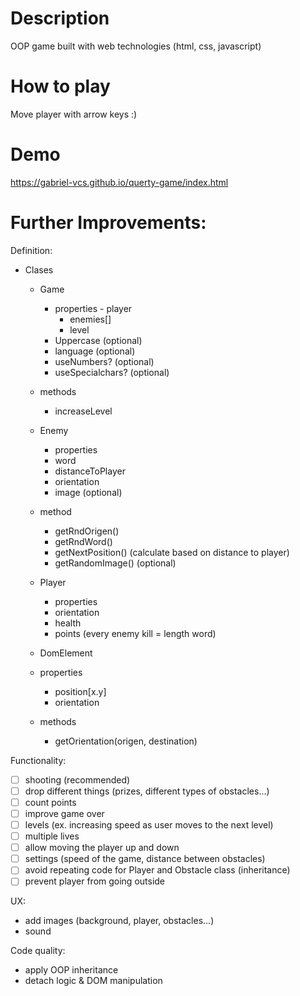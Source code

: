 # Description

OOP game built with web technologies (html, css, javascript)

# How to play

Move player with arrow keys :)

# Demo

https://gabriel-vcs.github.io/querty-game/index.html

# Further Improvements:

Definition:

- Clases

  - Game
    - properties - player
      - enemies[]
      - level
    - Uppercase (optional)
    - language (optional)
    - useNumbers? (optional)
    - useSpecialchars? (optional)
  - methods
    - increaseLevel
  - Enemy
    - properties
    - word
    - distanceToPlayer
    - orientation
    - image (optional)
  - method

    - getRndOrigen()
    - getRndWord()
    - getNextPosition() (calculate based on distance to player)
    - getRandomImage() (optional)

  - Player

    - properties
    - orientation
    - health
    - points (every enemy kill = length word)

  - DomElement
  - properties
    - position[x.y]
    - orientation
  - methods
    - getOrientation(origen, destination)

Functionality:

- [ ] shooting (recommended)
- [ ] drop different things (prizes, different types of obstacles...)
- [ ] count points
- [ ] improve game over
- [ ] levels (ex. increasing speed as user moves to the next level)
- [ ] multiple lives
- [ ] allow moving the player up and down
- [ ] settings (speed of the game, distance between obstacles)
- [ ] avoid repeating code for Player and Obstacle class (inheritance)
- [ ] prevent player from going outside

UX:

- add images (background, player, obstacles...)
- sound

Code quality:

- apply OOP inheritance
- detach logic & DOM manipulation
